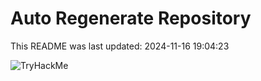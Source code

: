 # Auto Regenerate Repository

This README was last updated: 2024-11-16 19:04:23

 ![TryHackMe](https://tryhackme.com/badge/533634)